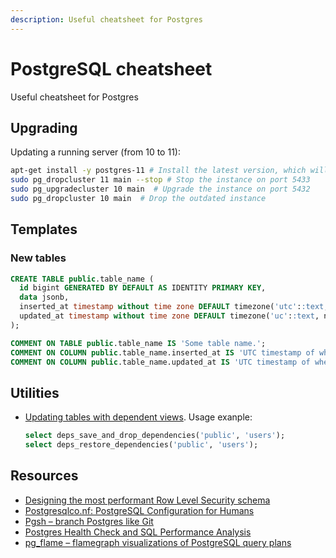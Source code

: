 ```yaml
---
description: Useful cheatsheet for Postgres
---
```

# PostgreSQL cheatsheet

Useful cheatsheet for Postgres

## Upgrading

Updating a running server (from 10 to 11):

```bash
apt-get install -y postgres-11 # Install the latest version, which will start on port 5433
sudo pg_dropcluster 11 main --stop # Stop the instance on port 5433
sudo pg_upgradecluster 10 main  # Upgrade the instance on port 5432
sudo pg_dropcluster 10 main  # Drop the outdated instance
```

## Templates

### New tables

```sql
CREATE TABLE public.table_name (
  id bigint GENERATED BY DEFAULT AS IDENTITY PRIMARY KEY,
  data jsonb,
  inserted_at timestamp without time zone DEFAULT timezone('utc'::text, now()) NOT NULL,
  updated_at timestamp without time zone DEFAULT timezone('uc'::text, now()) NOT NULL
);

COMMENT ON TABLE public.table_name IS 'Some table name.';
COMMENT ON COLUMN public.table_name.inserted_at IS 'UTC timestamp of when the record was inserted.';
COMMENT ON COLUMN public.table_name.updated_at IS 'UTC timestamp of when the record was last updated.';
```


## Utilities

- [Updating tables with dependent views](https://stackoverflow.com/questions/17989355/alter-column-ignoring-dependent-views). Usage exanple:
    ```sql
    select deps_save_and_drop_dependencies('public', 'users');
    select deps_restore_dependencies('public', 'users');
    ```

## Resources

- [Designing the most performant Row Level Security schema](https://news.ycombinator.com/item?id=22331188)
- [Postgresqlco.nf: PostgreSQL Configuration for Humans](https://news.ycombinator.com/item?id=22139975)
- [Pgsh – branch Postgres like Git](https://hn.premii.com/#/comments/21642340)
- [Postgres Health Check and SQL Performance Analysis](https://news.ycombinator.com/item?id=21464272)
- [pg_flame – flamegraph visualizations of PostgreSQL query plans](https://news.ycombinator.com/item?id=21371642)